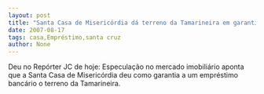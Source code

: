 ```yaml
---
layout: post
title: "Santa Casa de Misericórdia dá terreno da Tamarineira em garantia a empréstimo bancário"
date: 2007-08-17
tags: casa,Empréstimo,santa cruz
author: None
---
```

Deu&nbsp;no Rep&oacute;rter JC de hoje:
Especula&ccedil;&atilde;o no mercado imobili&aacute;rio aponta que a Santa Casa de Miseric&oacute;rdia deu como garantia a um empr&eacute;stimo banc&aacute;rio o terreno da Tamarineira.
&nbsp; 